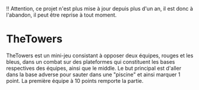 !! Attention, ce projet n'est plus mise à jour depuis plus d'un an, il est donc à l'abandon, il peut être reprise à tout moment.

# TheTowers
TheTowers est un mini-jeu consistant à opposer deux équipes, rouges et les bleus, dans un combat sur des plateformes qui constituent les bases respectives des équipes, ainsi que le middle. Le but principal est d'aller dans la base adverse pour sauter dans une "piscine" et ainsi marquer 1 point. La première équipe à 10 points remporte la partie.
